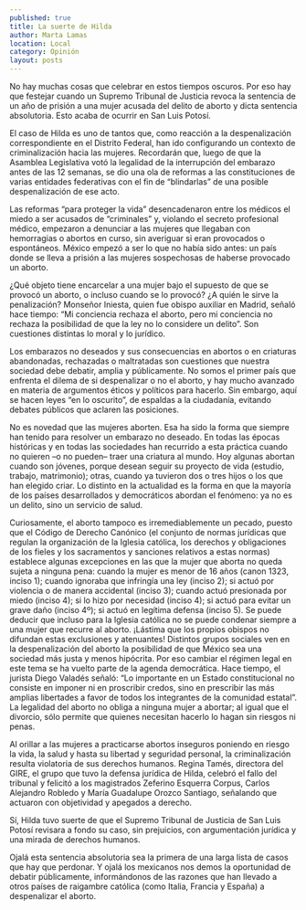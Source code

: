 ```yaml
---
published: true
title: La suerte de Hilda
author: Marta Lamas
location: Local
category: Opinión
layout: posts
---
```


No hay muchas cosas que celebrar en estos tiempos oscuros. Por eso hay que festejar cuando un Supremo Tribunal de Justicia revoca la sentencia de un año de prisión a una mujer acusada del delito de aborto y dicta sentencia absolutoria. Esto acaba de ocurrir en San Luis Potosí.

El caso de Hilda es uno de tantos que, como reacción a la despenalización correspondiente en el Distrito Federal, han ido configurando un contexto de criminalización hacia las mujeres. Recordarán que, luego de que la Asamblea Legislativa votó la legalidad de la interrupción del embarazo antes de las 12 semanas, se dio una ola de reformas a las constituciones de varias entidades federativas con el fin de “blindarlas” de una posible despenalización de ese acto.

Las reformas “para proteger la vida” desencadenaron entre los médicos el miedo a ser acusados de “criminales” y, violando el secreto profesional médico, empezaron a denunciar a las mujeres que llegaban con hemorragias o abortos en curso, sin averiguar si eran provocados o espontáneos. México empezó a ser lo que no había sido antes: un país donde se lleva a prisión a las mujeres sospechosas de haberse provocado un aborto.

¿Qué objeto tiene encarcelar a una mujer bajo el supuesto de que se provocó un aborto, o incluso cuando se lo provocó? ¿A quién le sirve la penalización? Monseñor Iniesta, quien fue obispo auxiliar en Madrid, señaló hace tiempo: “Mi conciencia rechaza el aborto, pero mi conciencia no rechaza la posibilidad de que la ley no lo considere un delito”. Son cuestiones distintas lo moral y lo jurídico.

Los embarazos no deseados y sus consecuencias en abortos o en criaturas abandonadas, rechazadas o maltratadas son cuestiones que nuestra sociedad debe debatir, amplia y públicamente. No somos el primer país que enfrenta el dilema de si despenalizar o no el aborto, y hay mucho avanzado en materia de argumentos éticos y políticos para hacerlo. Sin embargo, aquí se hacen leyes “en lo oscurito”, de espaldas a la ciudadanía, evitando debates públicos que aclaren las posiciones.

No es novedad que las mujeres aborten. Esa ha sido la forma que siempre han tenido para resolver un embarazo no deseado. En todas las épocas históricas y en todas las sociedades han recurrido a esta práctica cuando no quieren –o no pueden– traer una criatura al mundo. Hoy algunas abortan cuando son jóvenes, porque desean seguir su proyecto de vida (estudio, trabajo, matrimonio); otras, cuando ya tuvieron dos o tres hijos o los que han elegido criar. Lo distinto en la actualidad es la forma en que la mayoría de los países desarrollados y democráticos abordan el fenómeno: ya no es un delito, sino un servicio de salud.

Curiosamente, el aborto tampoco es irremediablemente un pecado, puesto que el Código de Derecho Canónico (el conjunto de normas jurídicas que regulan la organización de la Iglesia católica, los derechos y obligaciones de los fieles y los sacramentos y sanciones relativos a estas normas) establece algunas excepciones en las que la mujer que aborta no queda sujeta a ninguna pena: cuando la mujer es menor de 16 años (canon 1323, inciso 1); cuando ignoraba que infringía una ley (inciso 2); si actuó por violencia o de manera accidental (inciso 3); cuando actuó presionada por miedo (inciso 4); si lo hizo por necesidad (inciso 4); si actuó para evitar un grave daño (inciso 4º); si actuó en legítima defensa (inciso 5). Se puede deducir que incluso para la Iglesia católica no se puede condenar siempre a una mujer que recurre al aborto. ¡Lástima que los propios obispos no difundan estas exclusiones y atenuantes!
Distintos grupos sociales ven en la despenalización del aborto la posibilidad de que México sea una sociedad más justa y menos hipócrita. Por eso cambiar el régimen legal en este tema se ha vuelto parte de la agenda democrática. Hace tiempo, el jurista Diego Valadés señaló: “Lo importante en un Estado constitucional no consiste en imponer ni en proscribir credos, sino en prescribir las más amplias libertades a favor de todos los integrantes de la comunidad estatal”. La legalidad del aborto no obliga a ninguna mujer a abortar; al igual que el divorcio, sólo permite que quienes necesitan hacerlo lo hagan sin riesgos ni penas.

Al orillar a las mujeres a practicarse abortos inseguros poniendo en riesgo la vida, la salud y hasta su libertad y seguridad personal, la criminalización resulta violatoria de sus derechos humanos. Regina Tamés, directora del GIRE, el grupo que tuvo la defensa jurídica de Hilda, celebró el fallo del tribunal y felicitó a los magistrados Zeferino Esquerra Corpus, Carlos Alejandro Robledo y María Guadalupe Orozco Santiago, señalando que actuaron con objetividad y apegados a derecho.

Sí, Hilda tuvo suerte de que el Supremo Tribunal de Justicia de San Luis Potosí revisara a fondo su caso, sin prejuicios, con argumentación jurídica y una mirada de derechos humanos.

Ojalá esta sentencia absolutoria sea la primera de una larga lista de casos que hay que perdonar. Y ojalá los mexicanos nos demos la oportunidad de debatir públicamente, informándonos de las razones que han llevado a otros países de raigambre católica (como Italia, Francia y España) a despenalizar el aborto. 

